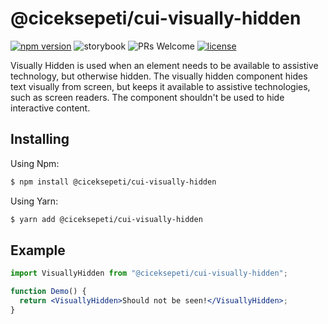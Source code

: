 # @ciceksepeti/cui-visually-hidden

[![npm version](https://img.shields.io/npm/v/@ciceksepeti/cui-visually-hidden.svg?style=flat)](https://www.npmjs.com/package/@ciceksepeti/cui-visually-hidden) ![storybook](https://shields.io/badge/storybook-white?logo=storybook&style=flat) ![PRs Welcome](https://img.shields.io/badge/PRs-welcome-brightgreen.svg) [![license](https://img.shields.io/badge/license-MIT-blue.svg)](https://github.com/ciceksepetitech/cactus-ui/blob/HEAD/LICENSE)

Visually Hidden is used when an element needs to be available to assistive technology, but otherwise hidden. The visually hidden component hides text visually from screen, but keeps it available to assistive technologies, such as screen readers. The component shouldn't be used to hide interactive content.

## Installing
Using Npm:
```bash
$ npm install @ciceksepeti/cui-visually-hidden
```
Using Yarn:
```bash
$ yarn add @ciceksepeti/cui-visually-hidden
```

## Example

```jsx
import VisuallyHidden from "@ciceksepeti/cui-visually-hidden";

function Demo() {
  return <VisuallyHidden>Should not be seen!</VisuallyHidden>;
}
```

